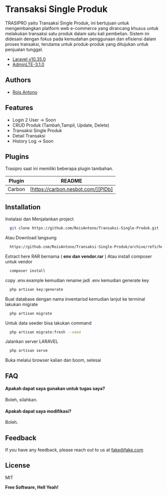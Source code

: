 Transaksi Single Produk
============
TRASIPRO yaitu Transaksi Single Produk, ini bertujuan untuk mengembangkan platform web e-commerce yang dirancang khusus untuk melakukan transaksi satu produk dalam satu kali pembelian. Sistem ini didesain dengan fokus pada kemudahan penggunaan dan efisiensi dalam proses transaksi, terutama untuk produk-produk yang ditujukan untuk penjualan tunggal.

- [Laravel v10.35.0](https://laravel.com/)
- [AdminLTE-3.1.0](https://adminlte.io/)
## Authors

- [Rois Antono](https://www.github.com/RoisAntono)
## Features

- Login 2 User -> Soon
- CRUD Produk (Tambah,Tampil, Update, Delete)
- Transaksi Single Produk
- Detail Transaksi
- History Log -> Soon

## Plugins

Trasipro saat ini memiliki beberapa plugin tambahan.

| Plugin | README |
| ------ | ------ |
| Carbon | [https://carbon.nesbot.com/][PlDb] |

## Installation

Instalasi dan Menjalankan project

```bash
  git clone https://github.com/RoisAntono/Transaksi-Single-Produk.git
```
Atau Download langsung
```bash
  https://github.com/RoisAntono/Transaksi-Single-Produk/archive/refs/heads/main.zip
```
Extract here RAR bernama ( **env dan vendor.rar** )
Atau
install composer untuk vendor
```bash
  composer install
```
copy .env.example kemudian rename jadi .env kemudian generate key
```bash
  php artisan key:generate
```
Buat database dengan nama inventarisd kemudian lanjut ke terminal lakukan migrate
```bash
  php artisan migrate
```
Untuk data seeder bisa lakukan command
```bash
  php artisan migrate:fresh --seed
```
Jalankan server LARAVEL
```bash
  php artisan serve
```
Buka melalui browser kalian dan boom, selesai

## FAQ

#### Apakah dapat saya gunakan untuk tugas saya?

Boleh, silahkan.

#### Apakah dapat saya modifikasi?

Boleh.

<!--## Support

<a href="https://www.buymeacoffee.com/roisantono" target="_blank"><img src="https://www.buymeacoffee.com/assets/img/custom_images/purple_img.png" alt="Buy Me A Coffee" style="height: 41px !important;width: 174px !important;box-shadow: 0px 3px 2px 0px rgba(190, 190, 190, 0.5) !important;-webkit-box-shadow: 0px 3px 2px 0px rgba(190, 190, 190, 0.5) !important;" ></a>

<p>Atau</p> 

<a href="https://saweria.co/RoisAntono" target="_blank" alt="Saweria">
    <img src="https://saweria.co/_next/image?url=%2F_next%2Fstatic%2Fmedia%2Fcapy_happy.603c7293.svg&w=384&q=75" alt="Saweria" style="height: 41px !important;) !important;" >
</a>-->

## Feedback

If you have any feedback, please reach out to us at fake@fake.com

## License

MIT

**Free Software, Hell Yeah!**

[//]: # (These are reference links used in the body of this note and get stripped out when the markdown processor does its job. There is no need to format nicely because it shouldn't be seen. Thanks SO - http://stackoverflow.com/questions/4823468/store-comments-in-markdown-syntax)

   [dill]: <https://github.com/joemccann/dillinger>
   [git-repo-url]: <https://github.com/joemccann/dillinger.git>
   [john gruber]: <http://daringfireball.net>
   [df1]: <http://daringfireball.net/projects/markdown/>
   [markdown-it]: <https://github.com/markdown-it/markdown-it>
   [Ace Editor]: <http://ace.ajax.org>
   [node.js]: <http://nodejs.org>
   [Twitter Bootstrap]: <http://twitter.github.com/bootstrap/>
   [jQuery]: <http://jquery.com>
   [@tjholowaychuk]: <http://twitter.com/tjholowaychuk>
   [express]: <http://expressjs.com>
   [AngularJS]: <http://angularjs.org>
   [Gulp]: <http://gulpjs.com>

   [PlDb]: <https://github.com/joemccann/dillinger/tree/master/plugins/dropbox/README.md>
   [PlGh]: <https://github.com/joemccann/dillinger/tree/master/plugins/github/README.md>
   [PlGd]: <https://github.com/joemccann/dillinger/tree/master/plugins/googledrive/README.md>
   [PlOd]: <https://github.com/joemccann/dillinger/tree/master/plugins/onedrive/README.md>
   [PlMe]: <https://github.com/joemccann/dillinger/tree/master/plugins/medium/README.md>
   [PlGa]: <https://github.com/RahulHP/dillinger/blob/master/plugins/googleanalytics/README.md>

